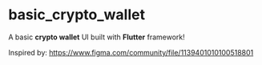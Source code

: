 # basic_crypto_wallet

A basic **crypto wallet** UI built with **Flutter** framework!

Inspired by: https://www.figma.com/community/file/1139401010100518801
